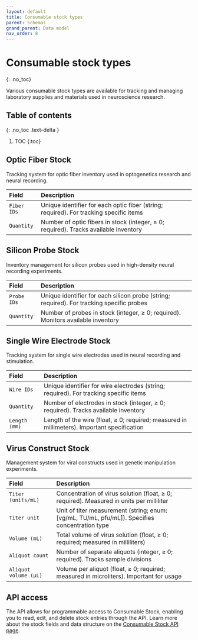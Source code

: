```yaml
---
layout: default
title: Consumable stock types
parent: Schemas
grand_parent: Data model
nav_order: 8
---
```


# Consumable stock types
{: .no_toc}

Various consumable stock types are available for tracking and managing laboratory supplies and materials used in neuroscience research.

## Table of contents
{: .no_toc .text-delta }

1. TOC
{:toc}

## Optic Fiber Stock

Tracking system for optic fiber inventory used in optogenetics research and neural recording.

| Field | Description |
|:------|:------------|
| `Fiber IDs` | Unique identifier for each optic fiber (string; required). For tracking specific items |
| `Quantity` | Number of optic fibers in stock (integer, ≥ 0; required). Tracks available inventory |

## Silicon Probe Stock

Inventory management for silicon probes used in high-density neural recording experiments.

| Field | Description |
|:------|:------------|
| `Probe IDs` | Unique identifier for each silicon probe (string; required). For tracking specific probes |
| `Quantity` | Number of probes in stock (integer, ≥ 0; required). Monitors available inventory |

## Single Wire Electrode Stock

Tracking system for single wire electrodes used in neural recording and stimulation.

| Field | Description |
|:------|:------------|
| `Wire IDs` | Unique identifier for wire electrodes (string; required). For tracking specific items |
| `Quantity` | Number of electrodes in stock (integer, ≥ 0; required). Tracks available inventory |
| `Length (mm)` | Length of the wire (float, ≥ 0; required; measured in millimeters). Important specification |

## Virus Construct Stock

Management system for viral constructs used in genetic manipulation experiments.

| Field | Description |
|:------|:------------|
| `Titer (units/mL)` | Concentration of virus solution (float, ≥ 0; required). Measured in units per milliliter |
| `Titer unit` | Unit of titer measurement (string; enum: [vg/mL, TU/mL, pfu/mL]). Specifies concentration type |
| `Volume (mL)` | Total volume of virus solution (float, ≥ 0; required; measured in milliliters) |
| `Aliquot count` | Number of separate aliquots (integer, ≥ 0; required). Tracks sample divisions |
| `Aliquot volume (µL)` | Volume per aliquot (float, ≥ 0; required; measured in microliters). Important for usage |

## API access

The API allows for programmable access to Consumable Stock, enabling you to read, edit, and delete stock entries through the API. Learn more about the stock fields and data structure on the [Consumable Stock API page]({{"api/modules/consumablestock/"|absolute_url}}).